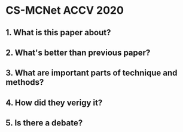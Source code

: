 # CS-MCNet ACCV 2020
## 1. What is this paper about?
## 2. What's better than previous paper?
## 3. What are important parts of technique and methods?
## 4. How did they verigy it?
## 5. Is there a debate?
